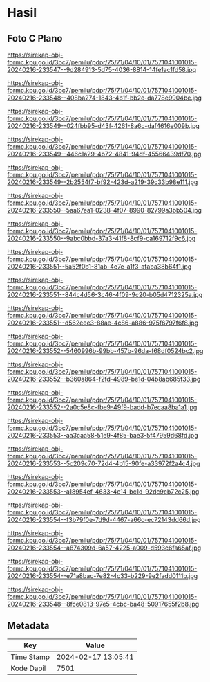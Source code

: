 # Hasil

## Foto C Plano

https://sirekap-obj-formc.kpu.go.id/3bc7/pemilu/pdpr/75/71/04/10/01/7571041001015-20240216-233547--9d284913-5d75-4036-8814-14fe1ac1fd58.jpg

https://sirekap-obj-formc.kpu.go.id/3bc7/pemilu/pdpr/75/71/04/10/01/7571041001015-20240216-233548--408ba274-1843-4b1f-bb2e-da778e9904be.jpg

https://sirekap-obj-formc.kpu.go.id/3bc7/pemilu/pdpr/75/71/04/10/01/7571041001015-20240216-233549--024fbb95-d43f-4261-8a6c-daf4616e009b.jpg

https://sirekap-obj-formc.kpu.go.id/3bc7/pemilu/pdpr/75/71/04/10/01/7571041001015-20240216-233549--446c1a29-4b72-4841-94df-45566439df70.jpg

https://sirekap-obj-formc.kpu.go.id/3bc7/pemilu/pdpr/75/71/04/10/01/7571041001015-20240216-233549--2b2554f7-bf92-423d-a219-39c33b98e111.jpg

https://sirekap-obj-formc.kpu.go.id/3bc7/pemilu/pdpr/75/71/04/10/01/7571041001015-20240216-233550--5aa67ea1-0238-4f07-8990-82799a3bb504.jpg

https://sirekap-obj-formc.kpu.go.id/3bc7/pemilu/pdpr/75/71/04/10/01/7571041001015-20240216-233550--9abc0bbd-37a3-41f8-8cf9-ca169712f9c6.jpg

https://sirekap-obj-formc.kpu.go.id/3bc7/pemilu/pdpr/75/71/04/10/01/7571041001015-20240216-233551--5a52f0b1-81ab-4e7e-a1f3-afaba38b64f1.jpg

https://sirekap-obj-formc.kpu.go.id/3bc7/pemilu/pdpr/75/71/04/10/01/7571041001015-20240216-233551--844c4d56-3c46-4f09-9c20-b05d4712325a.jpg

https://sirekap-obj-formc.kpu.go.id/3bc7/pemilu/pdpr/75/71/04/10/01/7571041001015-20240216-233551--d562eee3-88ae-4c86-a886-975f6797f6f8.jpg

https://sirekap-obj-formc.kpu.go.id/3bc7/pemilu/pdpr/75/71/04/10/01/7571041001015-20240216-233552--5460996b-99bb-457b-96da-f68df0524bc2.jpg

https://sirekap-obj-formc.kpu.go.id/3bc7/pemilu/pdpr/75/71/04/10/01/7571041001015-20240216-233552--b360a864-f2fd-4989-be1d-04b8ab685f33.jpg

https://sirekap-obj-formc.kpu.go.id/3bc7/pemilu/pdpr/75/71/04/10/01/7571041001015-20240216-233552--2a0c5e8c-fbe9-49f9-badd-b7ecaa8ba1a1.jpg

https://sirekap-obj-formc.kpu.go.id/3bc7/pemilu/pdpr/75/71/04/10/01/7571041001015-20240216-233553--aa3caa58-51e9-4f85-bae3-5f47959d68fd.jpg

https://sirekap-obj-formc.kpu.go.id/3bc7/pemilu/pdpr/75/71/04/10/01/7571041001015-20240216-233553--5c209c70-72d4-4b15-90fe-a33972f2a4c4.jpg

https://sirekap-obj-formc.kpu.go.id/3bc7/pemilu/pdpr/75/71/04/10/01/7571041001015-20240216-233553--a18954ef-4633-4e14-bc1d-92dc9cb72c25.jpg

https://sirekap-obj-formc.kpu.go.id/3bc7/pemilu/pdpr/75/71/04/10/01/7571041001015-20240216-233554--f3b79f0e-7d9d-4467-a66c-ec72143dd66d.jpg

https://sirekap-obj-formc.kpu.go.id/3bc7/pemilu/pdpr/75/71/04/10/01/7571041001015-20240216-233554--a874309d-6a57-4225-a009-d593c6fa65af.jpg

https://sirekap-obj-formc.kpu.go.id/3bc7/pemilu/pdpr/75/71/04/10/01/7571041001015-20240216-233554--e71a8bac-7e82-4c33-b229-9e2fadd0111b.jpg

https://sirekap-obj-formc.kpu.go.id/3bc7/pemilu/pdpr/75/71/04/10/01/7571041001015-20240216-233548--8fce0813-97e5-4cbc-ba48-50917655f2b8.jpg


## Metadata

| Key        | Value               |
| ---------- | ------------------- |
| Time Stamp | 2024-02-17 13:05:41 |
| Kode Dapil | 7501                |



